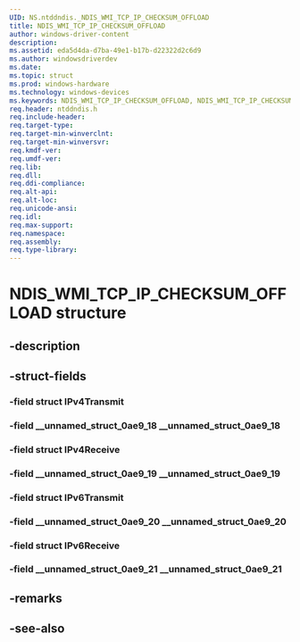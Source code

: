 ```yaml
---
UID: NS.ntddndis._NDIS_WMI_TCP_IP_CHECKSUM_OFFLOAD
title: NDIS_WMI_TCP_IP_CHECKSUM_OFFLOAD
author: windows-driver-content
description: 
ms.assetid: eda5d4da-d7ba-49e1-b17b-d22322d2c6d9
ms.author: windowsdriverdev
ms.date: 
ms.topic: struct
ms.prod: windows-hardware
ms.technology: windows-devices
ms.keywords: NDIS_WMI_TCP_IP_CHECKSUM_OFFLOAD, NDIS_WMI_TCP_IP_CHECKSUM_OFFLOAD, *PNDIS_WMI_TCP_IP_CHECKSUM_OFFLOAD
req.header: ntddndis.h
req.include-header:
req.target-type:
req.target-min-winverclnt:
req.target-min-winversvr:
req.kmdf-ver:
req.umdf-ver:
req.lib:
req.dll:
req.ddi-compliance:
req.alt-api:
req.alt-loc:
req.unicode-ansi:
req.idl:
req.max-support:
req.namespace:
req.assembly:
req.type-library:
---
```


# NDIS_WMI_TCP_IP_CHECKSUM_OFFLOAD structure

## -description



## -struct-fields

### -field struct IPv4Transmit			
 	
### -field __unnamed_struct_0ae9_18 __unnamed_struct_0ae9_18			
 	
### -field struct IPv4Receive			
 	
### -field __unnamed_struct_0ae9_19 __unnamed_struct_0ae9_19			
 	
### -field struct IPv6Transmit			
 	
### -field __unnamed_struct_0ae9_20 __unnamed_struct_0ae9_20			
 	
### -field struct IPv6Receive			
 	
### -field __unnamed_struct_0ae9_21 __unnamed_struct_0ae9_21			
 	
## -remarks

## -see-also